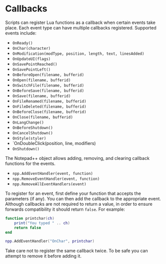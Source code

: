 # Callbacks
Scripts can register Lua functions as a callback when certain events take place. Each event type can have multiple callbacks registered. Supported events include:

- `OnReady()`
- `OnChar(character)`
- `OnModification(modType, position, length, text, linesAdded)`
- `OnUpdateUI(flags)`
- `OnSavePointReached()`
- `OnSavePointLeft()`
- `OnBeforeOpen(filename, bufferid)`
- `OnOpen(filename, bufferid)`
- `OnSwitchFile(filename, bufferid)`
- `OnBeforeSave(filename, bufferid)`
- `OnSave(filename, bufferid)`
- `OnFileRenamed(filename, bufferid)`
- `OnFileDeleted(filename, bufferid)`
- `OnBeforeClose(filename, bufferid)`
- `OnClose(filename, bufferid)`
- `OnLangChange()`
- `OnBeforeShutdown()`
- `OnCancelShutdown()`
- `OnStyle(styler)`
- `OnDoubleClick(position, line, modifiers)
- `OnShutdown()`

The Notepad++ object allows adding, removing, and clearing callback functions for the events. 

- `npp.AddEventHandler(event, function)`
- `npp.RemoveEventHandler(event, function)`
- `npp.RemoveAllEventHandlers(event)`

To register for an event, first define your function that accepts the parameters (if any). You can then add the callback to the appropriate event. Although callbacks are not required to return a value, in order to ensure forwards compatibility it should return `false`. For example:

```lua
function printchar(ch)
    print("You typed " .. ch)
    return false
end

npp.AddEventHandler("OnChar", printchar)
```

Take care not to register the same callback twice. To be safe you can attempt to remove it before adding it.
